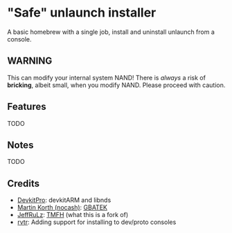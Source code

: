 # "Safe" unlaunch installer
A basic homebrew with a single job, install and uninstall unlaunch from a console.

## WARNING
This can modify your internal system NAND! There is *always* a risk of **bricking**, albeit small, when you modify NAND. Please proceed with caution.

## Features
TODO

## Notes
TODO

## Credits
- [DevkitPro](https://devkitpro.org/): devkitARM and libnds
- [Martin Korth (nocash)](https://problemkaputt.de): [GBATEK](https://problemkaputt.de/gbatek.htm)
- [JeffRuLz](https://github.com/JeffRuLz): [TMFH](https://github.com/JeffRuLz/TMFH) (what this is a fork of)
- [rvtr](https://github.com/rvtr): Adding support for installing to dev/proto consoles

